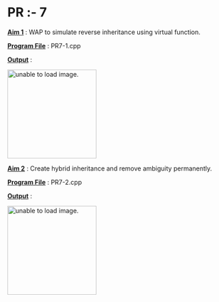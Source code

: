 # PR :- 7


<u>**Aim 1**</u> : WAP to simulate reverse inheritance using virtual function.

<u>**Program File**</u> : PR7-1.cpp

<u>**Output**</u> :

<img src="https://github.com/jb-jaydeep/Cpp/blob/main/pr-7(Abstractor)/images/pr-7-1.png" height = "200px" alt = "unable to load image.">

<u>**Aim 2**</u> : Create hybrid inheritance and remove ambiguity permanently.

<u>**Program File**</u> : PR7-2.cpp

<u>**Output**</u> :

<img src="https://github.com/jb-jaydeep/Cpp/blob/main/pr-7(Abstractor)/images/pr-7-2.png" height = "200px" alt = "unable to load image.">

